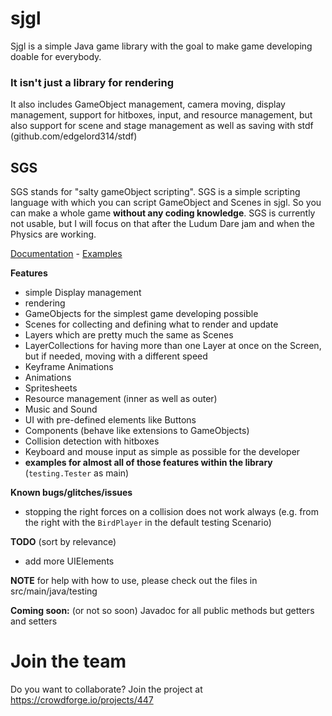 # sjgl

Sjgl is a simple Java game library with the goal
to make game developing doable for everybody.

### It isn't just a library for rendering
It also includes GameObject management, camera moving,
display management, support for hitboxes, input, and
resource management, but also support for scene and
stage management as well as saving with
stdf (github.com/edgelord314/stdf)

## SGS
SGS stands for "salty gameObject scripting". SGS is a simple
scripting language with which you can script GameObject and Scenes in sjgl.
So you can make a whole game **without any coding knowledge**. SGS is currently not usable,
but I will focus on that after the Ludum Dare jam and when the Physics are working. <p>

[Documentation](https://github.com/edgelord314/sjgl/tree/master/SGS.md) - 
[Examples](https://github.com/edgelord314/sjgl/tree/master/src/main/resources/sgs)

**Features**
- simple Display management
- rendering
- GameObjects for the simplest game developing possible
- Scenes for collecting and defining what to render and update
- Layers which are pretty much the same as Scenes
- LayerCollections for having more than one Layer at once on the Screen,
  but if needed, moving with a different speed
- Keyframe Animations
- Animations
- Spritesheets
- Resource management (inner as well as outer)
- Music and Sound
- UI with pre-defined elements like Buttons
- Components (behave like extensions to GameObjects)
- Collision detection with hitboxes
- Keyboard and mouse input as simple as possible for the developer
- **examples for almost all of those features within the library** (```testing.Tester``` as main)

**Known bugs/glitches/issues**
- stopping the right forces on a collision does not work always (e.g. from the right with the <code>BirdPlayer</code> in the default testing Scenario)

**TODO** (sort by relevance)
- add more UIElements

**NOTE** for help with how to use, please check out the files in
src/main/java/testing

**Coming soon:** (or not so soon) Javadoc for all public methods but getters and setters

 # Join the team 
 Do you want to collaborate? Join the project at https://crowdforge.io/projects/447
